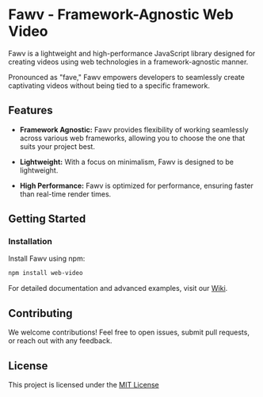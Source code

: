 # Fawv - Framework-Agnostic Web Video

Fawv is a lightweight and high-performance JavaScript library designed for creating videos using web technologies in a framework-agnostic manner. 

Pronounced as "fave," Fawv empowers developers to seamlessly create captivating videos without being tied to a specific framework.

## Features

- **Framework Agnostic:** Fawv provides flexibility of working seamlessly across various web frameworks, allowing you to choose the one that suits your project best.

- **Lightweight:** With a focus on minimalism, Fawv is designed to be lightweight.

- **High Performance:** Fawv is optimized for performance, ensuring faster than real-time render times.

## Getting Started

### Installation

Install Fawv using npm:

```bash
npm install web-video
```

For detailed documentation and advanced examples, visit our [Wiki](https://github.com/lulzx/fawv/wiki).

## Contributing

We welcome contributions! Feel free to open issues, submit pull requests, or reach out with any feedback.

## License

This project is licensed under the [MIT License](LICENSE)
